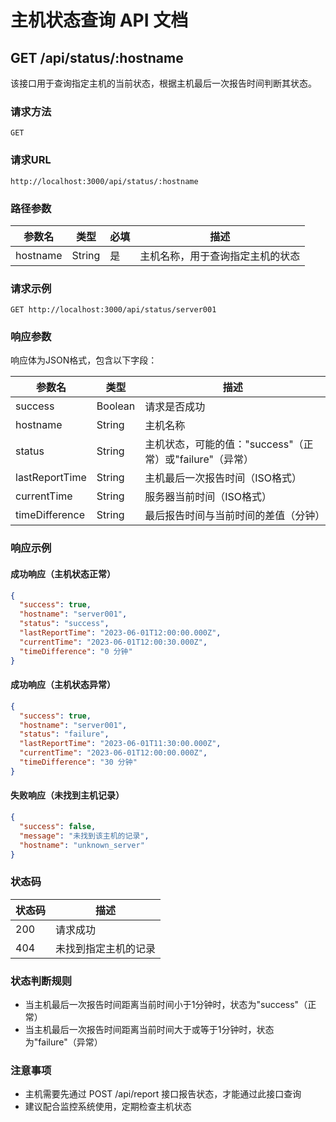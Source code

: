 # 主机状态查询 API 文档

## GET /api/status/:hostname

该接口用于查询指定主机的当前状态，根据主机最后一次报告时间判断其状态。

### 请求方法

`GET`

### 请求URL

```
http://localhost:3000/api/status/:hostname
```

### 路径参数

| 参数名 | 类型 | 必填 | 描述 |
| --- | --- | --- | --- |
| hostname | String | 是 | 主机名称，用于查询指定主机的状态 |

### 请求示例

```
GET http://localhost:3000/api/status/server001
```

### 响应参数

响应体为JSON格式，包含以下字段：

| 参数名 | 类型 | 描述 |
| --- | --- | --- |
| success | Boolean | 请求是否成功 |
| hostname | String | 主机名称 |
| status | String | 主机状态，可能的值："success"（正常）或"failure"（异常） |
| lastReportTime | String | 主机最后一次报告时间（ISO格式） |
| currentTime | String | 服务器当前时间（ISO格式） |
| timeDifference | String | 最后报告时间与当前时间的差值（分钟） |

### 响应示例

#### 成功响应（主机状态正常）

```json
{
  "success": true,
  "hostname": "server001",
  "status": "success",
  "lastReportTime": "2023-06-01T12:00:00.000Z",
  "currentTime": "2023-06-01T12:00:30.000Z",
  "timeDifference": "0 分钟"
}
```

#### 成功响应（主机状态异常）

```json
{
  "success": true,
  "hostname": "server001",
  "status": "failure",
  "lastReportTime": "2023-06-01T11:30:00.000Z",
  "currentTime": "2023-06-01T12:00:00.000Z",
  "timeDifference": "30 分钟"
}
```

#### 失败响应（未找到主机记录）

```json
{
  "success": false,
  "message": "未找到该主机的记录",
  "hostname": "unknown_server"
}
```

### 状态码

| 状态码 | 描述 |
| --- | --- |
| 200 | 请求成功 |
| 404 | 未找到指定主机的记录 |

### 状态判断规则

- 当主机最后一次报告时间距离当前时间小于1分钟时，状态为"success"（正常）
- 当主机最后一次报告时间距离当前时间大于或等于1分钟时，状态为"failure"（异常）

### 注意事项

- 主机需要先通过 POST /api/report 接口报告状态，才能通过此接口查询
- 建议配合监控系统使用，定期检查主机状态